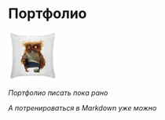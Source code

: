 # Портфолио

![](img/4af7541d0b687a7b635f5e83d74c9dd15ead7f35.jpg)

*Портфолио писать пока рано*

_А потренироваться в Markdown уже можно_